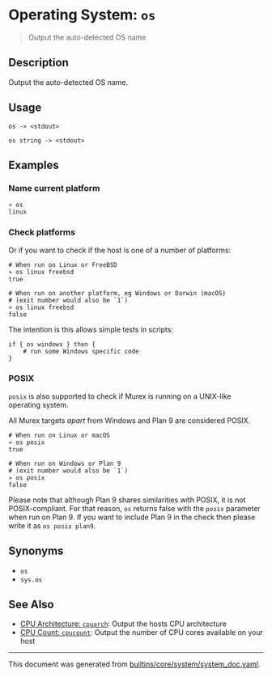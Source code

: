 # Operating System: `os`

> Output the auto-detected OS name

## Description

Output the auto-detected OS name.

## Usage

```
os -> <stdout>

os string -> <stdout>
``` 

## Examples

### Name current platform

```
» os
linux
```

### Check platforms

Or if you want to check if the host is one of a number of platforms:

```
# When run on Linux or FreeBSD
» os linux freebsd
true

# When run on another platform, eg Windows or Darwin (macOS)
# (exit number would also be `1`)
» os linux freebsd
false
```

The intention is this allows simple tests in scripts:

```
if { os windows } then {
    # run some Windows specific code
}
```

### POSIX

`posix` is also supported to check if Murex is running on a UNIX-like operating
system.

All Murex targets _apart_ from Windows and Plan 9 are considered POSIX.

```
# When run on Linux or macOS
» os posix
true

# When run on Windows or Plan 9
# (exit number would also be `1`)
» os posix
false
```

Please note that although Plan 9 shares similarities with POSIX, it is not
POSIX-compliant. For that reason, `os` returns false with the `posix`
parameter when run on Plan 9. If you want to include Plan 9 in the check
then please write it as `os posix plan9`.

## Synonyms

* `os`
* `sys.os`


## See Also

* [CPU Architecture: `cpuarch`](../commands/cpuarch.md):
  Output the hosts CPU architecture
* [CPU Count: `cpucount`](../commands/cpucount.md):
  Output the number of CPU cores available on your host

<hr/>

This document was generated from [builtins/core/system/system_doc.yaml](https://github.com/lmorg/murex/blob/master/builtins/core/system/system_doc.yaml).